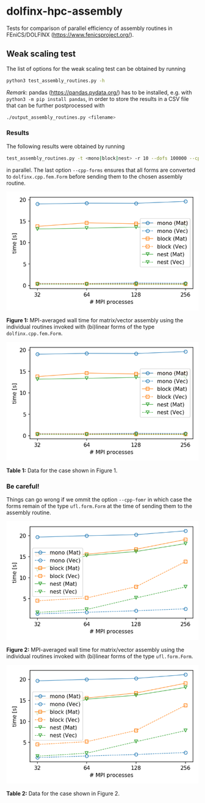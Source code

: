 # dolfinx-hpc-assembly

Tests for comparison of parallel efficiency of assembly routines in
FEniCS/DOLFINX (<https://www.fenicsproject.org/>).

## Weak scaling test

The list of options for the weak scaling test can be obtained by running
```bash
python3 test_assembly_routines.py -h
```

*Remark*: pandas (<https://pandas.pydata.org/>) has to be installed, e.g. with
`python3 -m pip install pandas`, in order to store the results in a CSV file that can be further
postprocessed with
```bash
./output_assembly_routines.py <filename>
```

### Results

The following results were obtained by running
```bash
test_assembly_routines.py -t <mono|block|nest> -r 10 --dofs 100000 --cpp-forms
```
in parallel. The last option `--cpp-forms` ensures that all forms are converted to
`dolfinx.cpp.fem.Form` before sending them to the chosen assembly routine.

![Figure 1](results_HPC-cpp-forms.png)

**Figure 1:** MPI-averaged wall time for matrix/vector assembly using the individual routines
invoked with (bi)linear forms of the type `dolfinx.cpp.fem.Form`.

![Table 2](results_HPC-cpp-forms.png)

**Table 1:** Data for the case shown in Figure 1.

### Be careful!

Things can go wrong if we ommit the option `--cpp-fomr` in which case the forms remain
of the type `ufl.form.Form` at the time of sending them to the assembly routine.

![Figure 2](results_HPC-ufl-forms.png)

**Figure 2:** MPI-averaged wall time for matrix/vector assembly using the individual routines
invoked with (bi)linear forms of the type `ufl.form.Form`.

![Table 2](results_HPC-ufl-forms.png)

**Table 2:** Data for the case shown in Figure 2.
